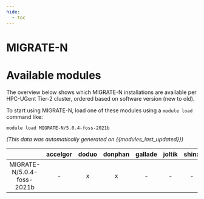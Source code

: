 ```yaml
---
hide:
  - toc
---
```


MIGRATE-N
=========

# Available modules


The overview below shows which MIGRATE-N installations are available per HPC-UGent Tier-2 cluster, ordered based on software version (new to old).

To start using MIGRATE-N, load one of these modules using a `module load` command like:

```shell
module load MIGRATE-N/5.0.4-foss-2021b
```

*(This data was automatically generated on {{modules_last_updated}})*  

| |accelgor|doduo|donphan|gallade|joltik|shinx|
| :---: | :---: | :---: | :---: | :---: | :---: | :---: |
|MIGRATE-N/5.0.4-foss-2021b|-|x|x|-|-|-|

